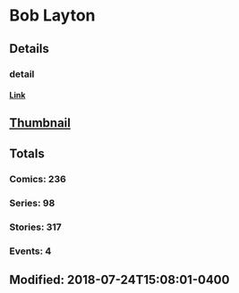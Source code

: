 # Bob  Layton 
## Details
### detail
#### [Link](http://marvel.com/comics/creators/1247/bob_layton?utm_campaign=apiRef&utm_source=225578a89fc76f3d20fbffda5d17a88d)
## [Thumbnail](http://i.annihil.us/u/prod/marvel/i/mg/8/90/4bc46cc1813b0.jpg)
## Totals
### Comics: 236
### Series: 98
### Stories: 317
### Events: 4
## Modified: 2018-07-24T15:08:01-0400